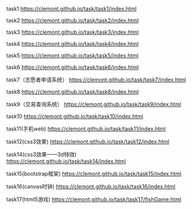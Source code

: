 task1  https://clemont.github.io/task/task1/index.html

task2  https://clemont.github.io/task/task2/index.html

task3  https://clemont.github.io/task/task3/index.html

task4  https://clemont.github.io/task/task4/index.html

task5  https://clemont.github.io/task/task5/index.html

task6  https://clemont.github.io/task/task6/index.html

task7（志愿者申请系统）  https://clemont.github.io/task/task7/index.html

task8  https://clemont.github.io/task/task8/index.html

task9（交易查询系统）  https://clemont.github.io/task/task9/index.html

task10  https://clemont.github.io/task/task10/index.html

task11(手机web)  https://clemont.github.io/task/task11/index.html

task12(css3效果)  https://clemont.github.io/task/task12/index.html

task14(css3效果——3d特效)  https://clemont.github.io/task/task14/index.html

task15(bootstrap框架)  https://clemont.github.io/task/task15/index.html

task16(canvas时钟)  https://clemont.github.io/task/task16/index.html

task17(html5游戏)  https://clemont.github.io/task/task17/fishGame.html
